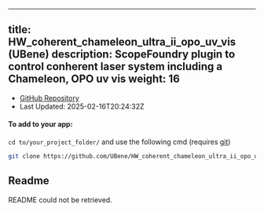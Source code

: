 
---
title: HW_coherent_chameleon_ultra_ii_opo_uv_vis (UBene)
description: ScopeFoundry plugin to control conherent laser system including a Chameleon, OPO uv vis
weight: 16
---
- [GitHub Repository](https://github.com/UBene/HW_coherent_chameleon_ultra_ii_opo_uv_vis)
- Last Updated: 2025-02-16T20:24:32Z


#### To add to your app:

`cd to/your_project_folder/` and use the following cmd (requires [git](/docs/100_development-environment/20_git/))

```bash
git clone https://github.com/UBene/HW_coherent_chameleon_ultra_ii_opo_uv_vis ScopeFoundryHW/coherent_chameleon_ultra_ii_opo_uv_vis
```


## Readme
README could not be retrieved.
